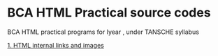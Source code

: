# BCA HTML Practical source codes
BCA HTML practical programs for Iyear , under TANSCHE syllabus

[1. HTML internal links and images](https://github.com/RM-SPKC/HTML-internal-links-and-images)
